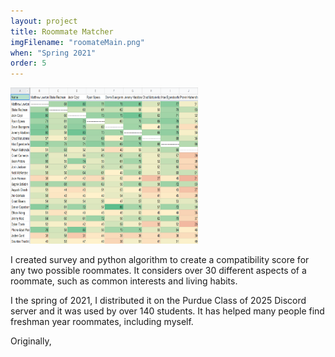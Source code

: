 ```yaml
---
layout: project
title: Roommate Matcher
imgFilename: "roomateMain.png"
when: "Spring 2021"
order: 5
---
```


<img src="assets/images/roomateMain.png" width="300" height="250">

I created survey and python algorithm to create a compatibility score for any two possible roommates. It considers over 30 different aspects of a roommate, such as common interests and living habits. 

I the spring of 2021, I distributed it on the Purdue Class of 2025 Discord server and it was  used by over 140 students. It has helped many people find freshman year roommates, including myself.

Originally, 